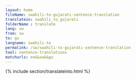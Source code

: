 ```yaml
---
layout: home
fileName: swahili-to-gujarati-sentence-translation
translatein: swahili_to_gujarati
folderName : translate
lang: sw
from: sw
to: gu
langname: swahili-to
permalink: /sw/swahili-to-gujarati-sentence-translation
tool: sentence-translations
matchurls: en&&sw&&gu
---
```

{% include section/translateinto.html %}
